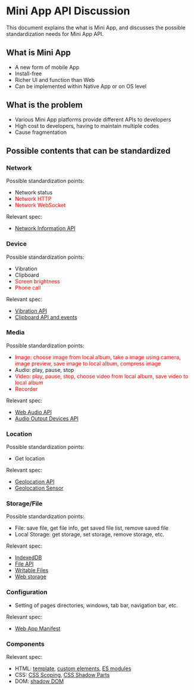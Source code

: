 # Mini App API Discussion

This document explains the what is Mini App, and discusses the possible standardization needs for Mini App API.

## What is Mini App

* A new form of mobile App
* Install-free
* Richer UI and function than Web
* Can be implemented within Native App or on OS level

## What is the problem

* Various Mini App platforms provide different APIs to developers
* High cost to developers, having to maintain multiple codes
* Cause fragmentation

## Possible contents that can be standardized

### Network

Possible standardization points:
* Network status
* <font color=red>Network HTTP</font>
* <font color=red>Network WebSocket</font>

Relevant spec:
* [Network Information API](https://wicg.github.io/netinfo/)

### Device

Possible standardization points:
* Vibration
* Clipboard
* <font color=red>Screen brightness</font>
* <font color=red>Phone call</font>

Relevant spec:
* [Vibration API](https://www.w3.org/TR/vibration/)
* [Clipboard API and events](https://www.w3.org/TR/clipboard-apis/)

### Media

Possible standardization points:
* <font color=red>Image: choose image from local album, take a image using camera, image preview, save image to local album, compress image</font>
* Audio: play, pause, stop
* <font color=red>Video: play, pause, stop, choose video from local album, save video to local album</font>
* <font color=red>Recorder</font>

Relevant spec:
* [Web Audio API](https://www.w3.org/TR/2018/CR-webaudio-20180918/)
* [Audio Output Devices API](https://www.w3.org/TR/2017/CR-audio-output-20171003/)

### Location

Possible standardization points:
* Get location

Relevant spec:
* [Geolocation API](https://www.w3.org/TR/geolocation-API/)
* [Geolocation Sensor](https://www.w3.org/TR/geolocation-sensor/)

### Storage/File

Possible standardization points:
* File: save file, get file info, get saved file list, remove saved file
* Local Storage: get storage, set storage, remove storage, etc.

Relevant spec:
* [IndexedDB](https://w3c.github.io/IndexedDB/)
* [File API](https://www.w3.org/TR/FileAPI/)
* [Writable Files](https://wicg.github.io/writable-files/)
* [Web storage](https://html.spec.whatwg.org/multipage/webstorage.html#the-localstorage-attribute)

### Configuration

* Setting of pages directories, windows, tab bar, navigation bar, etc.

Relevant spec:
* [Web App Manifest](https://www.w3.org/TR/appmanifest/)

### Components

Relevant spec:
* HTML: [template](https://html.spec.whatwg.org/multipage/scripting.html#the-template-element), [custom elements](https://html.spec.whatwg.org/multipage/custom-elements.html#custom-elements), [ES modules](https://html.spec.whatwg.org/multipage/webappapis.html#integration-with-the-javascript-module-system)
* CSS: [CSS Scoping](https://drafts.csswg.org/css-scoping/), [CSS Shadow Parts](https://drafts.csswg.org/css-shadow-parts/)
* DOM: [shadow DOM](https://dom.spec.whatwg.org/#shadow-trees)
